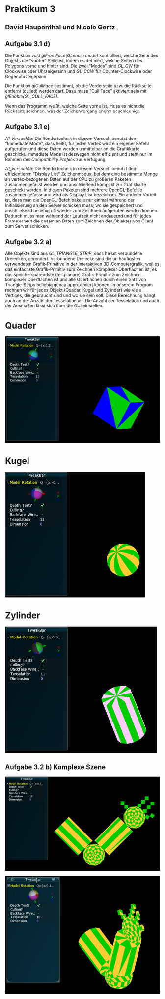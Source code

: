 # Praktikum 3
## David Haupenthal und Nicole Gertz

## Aufgabe 3.1 d)

Die Funktion _void glFrontFace(GLenum mode)_ kontrolliert, welche Seite des Objekts die "vorder" Seite ist, indem es definiert, welche Seiten des Polygons vorne und hinter sind. Die zwei "Modes" sind _GL_CW_ für Clockwise oder Uhrzeigersinn und _GL_CCW_ für Counter-Clockwise oder Gegenuhrzeigersinn.

Die Funktion _glCullFace_ bestimmt, ob die Vorderseite bzw. die Rückseite entfernt (culled) werden darf. Dazu muss "Cull Face" aktiviert sein mit _glEnable(GL_CULL_FACE)_. 

Wenn das Programm weißt, welche Seite vorne ist, muss es nicht die Rückseite zeichnen, was der Zeichenvorgang enorm beschleunigt.

## Aufgabe 3.1 e)

_A1_Versuch1a_: Die Rendertechnik in diesem Versuch benutzt den "Immediate Mode", dass heißt, für jeden Vertex wird ein eigener Befehl aufgerufen und diese Daten werden unmittelbar an die Grafikkarte geschickt. Immediate Mode ist deswegen nicht effizient und steht nur im Rahmen des _Compatibility Profiles_ zur Verfügung.

_A1_Versuch1b_: Die Rendertechnik in diesem Versuch benutzt den effizientieren "Display List" Zeichenmodus, bei dem eine bestimmte Menge an vertex-bezogenen Daten auf der CPU zu größeren Paketen zusammengefasst werden und anschließend kompakt zur Grafikkarte geschickt werden. In diesen Paketen sind mehrere OpenGL-Befehle zusammengefasst und wird als Display List bezeichnet. Ein anderer Vorteil ist, dass man die OpenGL-Befehlpakete nur einmal während der Initialisierung an den Server schicken muss, wo sie gespeichert und anschließend beliebig oft wieder zum Zeichnen aufgerufen werden können. Dadurch muss man während der Laufzeit nicht andauernd und für jedes Frame erneut die gesamten Daten zum Zeichnen des Objektes von Client zum Server schicken. 

## Aufgabe 3.2 a) 

Alle Objekte sind aus _GL_TRIANGLE_STRIP_, dass heisst verbundene Dreiecken, gerendert. Verbundene Dreiecke sind die an häufigsten verwendeten Grafik-Primitive in der Interaktiven 3D-Computergrafik, weil es das einfachste Grafik-Primitiv zum Zeichnen komplexer Oberflächen ist, es das speichersparendste (teil.planare) Grafik-Primitiv zum Zeichnen komplexer Oberflächen ist und alle Oberflächen durch einen Satz von Triangle-Strips beliebig genau approximiert können. In unserem Program rechnen wir für jedes Objekt (Quadar, Kugel und Zylinder) wie viele Vertices, die gebraucht sind und wo sie sein soll. Diese Berechnung hängt auch an der Anzahl der Tesselation an. Die Anzahl der Tesselation und auch der Ausmaßen lässt sich über die GUI einstellen. 

# Quader

![quader](docs/QuaderBild.PNG)

# Kugel

![kugel](docs/KugelBild.PNG)

# Zylinder

![zylinder](docs/ZylinderBild.PNG)

## Aufgabe 3.2 b) Komplexe Szene

![szene1](docs/KomplexeSzene_1.PNG)

![szene2](docs/KomplexeSzene_2.PNG)

